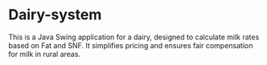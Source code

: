 # Dairy-system
This is a Java Swing application for a dairy, designed to calculate milk rates based on Fat and SNF. It simplifies pricing and ensures fair compensation for milk in rural areas.
